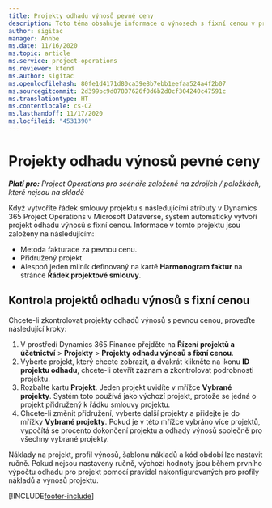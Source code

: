 ```yaml
---
title: Projekty odhadu výnosů pevné ceny
description: Toto téma obsahuje informace o výnosech s fixní cenou v projektech.
author: sigitac
manager: Annbe
ms.date: 11/16/2020
ms.topic: article
ms.service: project-operations
ms.reviewer: kfend
ms.author: sigitac
ms.openlocfilehash: 80fe1d4171d80ca39e8b7ebb1eefaa524a4f2b07
ms.sourcegitcommit: 2d399bc9d07807626f0d6b2d0cf304240c47591c
ms.translationtype: HT
ms.contentlocale: cs-CZ
ms.lasthandoff: 11/17/2020
ms.locfileid: "4531390"
---
```

# <a name="fixed-price-revenue-estimate-projects"></a>Projekty odhadu výnosů pevné ceny 

_**Platí pro:** Project Operations pro scénáře založené na zdrojích / položkách, které nejsou na skladě_

Když vytvoříte řádek smlouvy projektu s následujícími atributy v Dynamics 365 Project Operations v Microsoft Dataverse, systém automaticky vytvoří projekt odhadu výnosů s fixní cenou. Informace v tomto projektu jsou založeny na následujícím:

  - Metoda fakturace za pevnou cenu.
  - Přidružený projekt
  - Alespoň jeden milník definovaný na kartě **Harmonogram faktur** na stránce **Řádek projektové smlouvy**.

## <a name="review-fixed-price-revenue-estimates-projects"></a>Kontrola projektů odhadu výnosů s fixní cenou
Chcete-li zkontrolovat projekty odhadů výnosů s pevnou cenou, proveďte následující kroky:

1. V prostředí Dynamics 365 Finance přejděte na **Řízení projektů a účetnictví** > **Projekty** > **Projekty odhadu výnosů s fixní cenou**.
2. Vyberte projekt, který chcete zobrazit, a dvakrát klikněte na ikonu **ID projektu odhadu**, chcete-li otevřít záznam a zkontrolovat podrobnosti projektu.
3. Rozbalte kartu **Projekt**. Jeden projekt uvidíte v mřížce **Vybrané projekty**. Systém toto používá jako výchozí projekt, protože se jedná o projekt přidružený k řádku smlouvy projektu. 
4. Chcete-li změnit přidružení, vyberte další projekty a přidejte je do mřížky **Vybrané projekty**. Pokud je v této mřížce vybráno více projektů, vypočítá se procento dokončení projektu a odhady výnosů společně pro všechny vybrané projekty.

  Náklady na projekt, profil výnosů, šablonu nákladů a kód období lze nastavit ručně. Pokud nejsou nastaveny ručně, výchozí hodnoty jsou během prvního výpočtu odhadu pro projekt pomocí pravidel nakonfigurovaných pro profily nákladů a výnosů projektu.



[!INCLUDE[footer-include](../includes/footer-banner.md)]